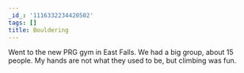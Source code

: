 ```yaml
---
_id_: '1116332234420502'
tags: []
title: Bouldering
---
```


Went to the new PRG gym in East Falls. We had a big group, about 15 people. My hands are not what they used to be, but climbing was fun.
